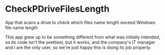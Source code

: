 # CheckPDriveFilesLength
App that scans a drive to check which files name length exceed Windows file name length

This app grew up to be something different from what was initially intended, so its code isn't the prettiest, but it works, and the company's IT manager and I are the only user, so we're just happy this is doing its job properly.
